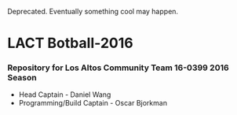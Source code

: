 Deprecated. Eventually something cool may happen.

# LACT Botball-2016

### Repository for Los Altos Community Team 16-0399 2016 Season

* Head Captain - Daniel Wang
* Programming/Build Captain - Oscar Bjorkman
